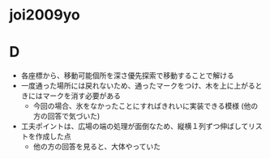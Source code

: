 # joi2009yo

# D

- 各座標から、移動可能個所を深さ優先探索で移動することで解ける
- 一度通った場所には戻れないため、通ったマークをつけ、木を上に上がるときにはマークを消す必要がある
  - 今回の場合、氷をなかったことにすればきれいに実装できる模様 (他の方の回答で気づいた)
- 工夫ポイントは、広場の端の処理が面倒なため、縦横１列ずつ伸ばしてリストを作成した点
  - 他の方の回答を見ると、大体やっていた

